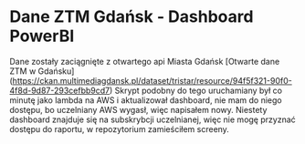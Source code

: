 # Dane ZTM Gdańsk - Dashboard PowerBI
Dane zostały zaciągnięte z otwartego api Miasta Gdańsk [Otwarte dane ZTM w Gdańsku] (https://ckan.multimediagdansk.pl/dataset/tristar/resource/94f5f321-90f0-4f8d-9d87-293cefbb9cd7) 
Skrypt podobny do tego uruchamiany był co minutę jako lambda na AWS i aktualizował dashboard, nie mam do niego dostępu, bo uczelniany AWS wygasł, więc napisałem nowy.
Niestety dashboard znajduje się na subskrybcji uczelnianej, więc nie mogę przyznać dostępu do raportu, w repozytorium zamieściłem screeny.